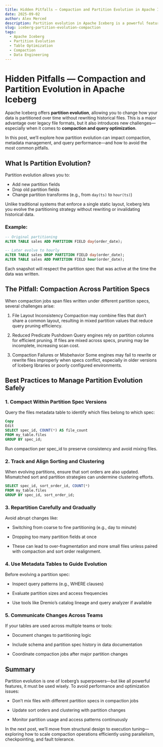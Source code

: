 ```yaml
---
title: Hidden Pitfalls — Compaction and Partition Evolution in Apache Iceberg
date: 2025-09-02
author: Alex Merced
description: Partition evolution in Apache Iceberg is a powerful feature, but if not managed carefully, it can introduce fragmentation and impact compaction performance. Learn how to handle it effectively.
slug: iceberg-partition-evolution-compaction
tags:
  - Apache Iceberg
  - Partition Evolution
  - Table Optimization
  - Compaction
  - Data Engineering
---
```


# Hidden Pitfalls — Compaction and Partition Evolution in Apache Iceberg

Apache Iceberg offers **partition evolution**, allowing you to change how your data is partitioned over time without rewriting historical files. This is a major advantage over legacy file formats, but it also introduces new challenges—especially when it comes to **compaction and query optimization**.

In this post, we’ll explore how partition evolution can impact compaction, metadata management, and query performance—and how to avoid the most common pitfalls.

## What Is Partition Evolution?

Partition evolution allows you to:
- Add new partition fields
- Drop old partition fields
- Change partition transforms (e.g., from `day(ts)` to `hour(ts)`)

Unlike traditional systems that enforce a single static layout, Iceberg lets you evolve the partitioning strategy without rewriting or invalidating historical data.

### Example:

```sql
-- Original partitioning
ALTER TABLE sales ADD PARTITION FIELD day(order_date);

-- Later evolve to hourly
ALTER TABLE sales DROP PARTITION FIELD day(order_date);
ALTER TABLE sales ADD PARTITION FIELD hour(order_date);
```
Each snapshot will respect the partition spec that was active at the time the data was written.

## The Pitfall: Compaction Across Partition Specs
When compaction jobs span files written under different partition specs, several challenges arise:

1. File Layout Inconsistency
Compaction may combine files that don’t share a common layout, resulting in mixed partition values that reduce query pruning efficiency.

2. Reduced Predicate Pushdown
Query engines rely on partition columns for efficient pruning. If files are mixed across specs, pruning may be incomplete, increasing scan cost.

3. Compaction Failures or Misbehavior
Some engines may fail to rewrite or rewrite files improperly when specs conflict, especially in older versions of Iceberg libraries or poorly configured environments.

## Best Practices to Manage Partition Evolution Safely
### 1. Compact Within Partition Spec Versions
Query the files metadata table to identify which files belong to which spec:

```sql
Copy
Edit
SELECT spec_id, COUNT(*) AS file_count
FROM my_table.files
GROUP BY spec_id;
```
Run compaction per spec_id to preserve consistency and avoid mixing files.

### 2. Track and Align Sorting and Clustering
When evolving partitions, ensure that sort orders are also updated. Mismatched sort and partition strategies can undermine clustering efforts.

```sql
SELECT spec_id, sort_order_id, COUNT(*) 
FROM my_table.files 
GROUP BY spec_id, sort_order_id;
```

### 3. Repartition Carefully and Gradually
Avoid abrupt changes like:

- Switching from coarse to fine partitioning (e.g., day to minute)

- Dropping too many partition fields at once

- These can lead to over-fragmentation and more small files unless paired with compaction and sort order realignment.

### 4. Use Metadata Tables to Guide Evolution
Before evolving a partition spec:

- Inspect query patterns (e.g., WHERE clauses)

- Evaluate partition sizes and access frequencies

- Use tools like Dremio’s catalog lineage and query analyzer if available

### 5. Communicate Changes Across Teams
If your tables are used across multiple teams or tools:

- Document changes to partitioning logic

- Include schema and partition spec history in data documentation

- Coordinate compaction jobs after major partition changes

## Summary
Partition evolution is one of Iceberg’s superpowers—but like all powerful features, it must be used wisely. To avoid performance and optimization issues:

- Don’t mix files with different partition specs in compaction jobs

- Update sort orders and clustering with partition changes

- Monitor partition usage and access patterns continuously

In the next post, we’ll move from structural design to execution tuning—exploring how to scale compaction operations efficiently using parallelism, checkpointing, and fault tolerance.